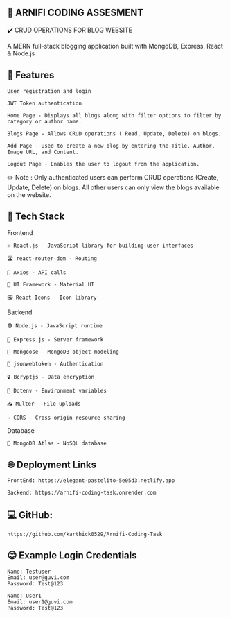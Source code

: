 ## 🚀 ARNIFI CODING ASSESMENT

✔️ CRUD OPERATIONS FOR BLOG WEBSITE

A MERN full-stack blogging application built with MongoDB, Express, React & Node.js 

## 🌟 Features

    User registration and login
  
    JWT Token authentication
  
    Home Page - Displays all blogs along with filter options to filter by category or author name.
  
    Blogs Page - Allows CRUD operations ( Read, Update, Delete) on blogs.
  
    Add Page - Used to create a new blog by entering the Title, Author, Image URL, and Content.
  
    Logout Page - Enables the user to logout from the application.

✏️ Note : Only authenticated users can perform CRUD operations (Create, Update, Delete) on blogs. All other users can only view the blogs available on the website.

## 🧰 Tech Stack

Frontend

    ⚛️ React.js - JavaScript library for building user interfaces
    
    🛣 react-router-dom - Routing
    
    📡 Axios - API calls
    
    🎨 UI Framework - Material UI
    
    🖼 React Icons - Icon library

Backend

    🟢 Node.js - JavaScript runtime
    
    🚂 Express.js - Server framework
    
    🍃 Mongoose - MongoDB object modeling
    
    🔐 jsonwebtoken - Authentication
    
    🔒 Bcryptjs - Data encryption
    
    🔑 Dotenv - Environment variables
    
    📤 Multer - File uploads
    
    ↔️ CORS - Cross-origin resource sharing

Database

    🍃 MongoDB Atlas - NoSQL database


## 🌐 Deployment Links

    FrontEnd: https://elegant-pastelito-5e05d3.netlify.app
    
    Backend: https://arnifi-coding-task.onrender.com

## 💻 GitHub:

    https://github.com/karthick0529/Arnifi-Coding-Task

## 😊 Example Login Credentials

    Name: Testuser
    Email: user@guvi.com
    Password: Test@123

    Name: User1
    Email: user1@guvi.com
    Password: Test@123
